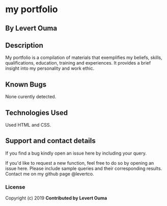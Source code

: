 # my portfolio

## By **Levert Ouma**

## Description
My portfolio is a compilation of materials that exemplifies my beliefs, skills, qualifications, education, training and experiences. It provides a brief insight into my personality and work ethic.

## Known Bugs
None curently detected.

## Technologies Used
Used HTML and CSS.

## Support and contact details
If you find a bug kindly open an issue here by including your query.

If you'd like to request a new function, feel free to do so by opening an issue here. Please include sample queries and their corresponding results.
Contact me on my github page @levertco.

### License
Copyright (c) 2019 **Contributed by Levert Ouma**
